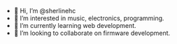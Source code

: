 - 👋 Hi, I’m @sherlinehc
- 👀 I’m interested in music, electronics, programming.
- 🌱 I’m currently learning web development.
- 💞️ I’m looking to collaborate on firmware development.

<!---
sherlinehc/sherlinehc is a ✨ special ✨ repository because its `README.md` (this file) appears on your GitHub profile.
You can click the Preview link to take a look at your changes.
--->
